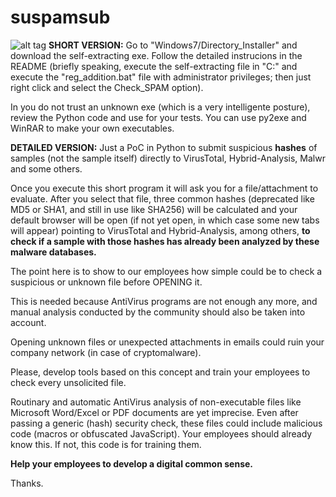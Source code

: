 # suspamsub

![alt tag](Check_Emails_Attachments_EXAMPLE.gif)
<b>SHORT VERSION:</b>
Go to "Windows7/Directory_Installer" and download the self-extracting exe. Follow the detailed instrucions in the README (briefly speaking, execute the self-extracting file in "C:\" and execute the "reg_addition.bat" file with administrator privileges; then just right click and select the Check_SPAM option).

In you do not trust an unknown exe (which is a very intelligente posture), review the Python code and use for your tests.
You can use py2exe and WinRAR to make your own executables.


<b>DETAILED VERSION:</b>
Just a PoC in Python to submit suspicious <b>hashes</b> of samples (not the sample itself) directly to VirusTotal, Hybrid-Analysis, Malwr and some others.

Once you execute this short program it will ask you for a file/attachment to evaluate. After you select that file, three common hashes (deprecated like MD5 or SHA1, and still in use like SHA256) will be calculated and your default browser will be open (if not yet open, in which case some new tabs will appear) pointing to VirusTotal and Hybrid-Analysis, among others, <b>to check if a sample with those hashes has already been analyzed by these malware databases.</b>

The point here is to show to our employees how simple could be to check a suspicious or unknown file before OPENING it.

This is needed because AntiVirus programs are not enough any more, and manual analysis conducted by the community should also be taken into account.

Opening unknown files or unexpected attachments in emails could ruin your company network (in case of cryptomalware).

Please, develop tools based on this concept and train your employees to check every unsolicited file. 

Routinary and automatic AntiVirus analysis of non-executable files like Microsoft Word/Excel or PDF documents are yet imprecise. Even after passing a generic (hash) security check, these files could include malicious code (macros or obfuscated JavaScript). Your employees should already know this. If not, this code is for training them.

<b>Help your employees to develop a digital common sense.</b>

Thanks.
